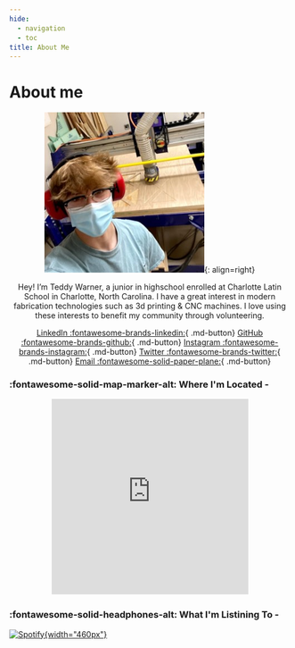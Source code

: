 ```yaml
---
hide:
  - navigation
  - toc
title: About Me
---
```


# About me

<center>

![](../images/About/avatar-photo.jpg){: align=right}

Hey! I’m Teddy Warner, a junior in highschool enrolled at Charlotte Latin School in Charlotte, North Carolina. I have a great interest in modern fabrication technologies such as 3d printing & CNC machines. I love using these interests to benefit my community through volunteering. 

[LinkedIn :fontawesome-brands-linkedin:](https://www.linkedin.com/in/teddy-warner-880974200/){ .md-button}
[GitHub :fontawesome-brands-github:](https://github.com/Twarner491){ .md-button}
[Instagram :fontawesome-brands-instagram:](https://www.instagram.com/teddywarner){ .md-button}
[Twitter :fontawesome-brands-twitter:](https://twitter.com/WarnerTeddy){ .md-button}
[Email :fontawesome-solid-paper-plane:](mailto:<Twarner491@gmail.com>){ .md-button}

</center>

### :fontawesome-solid-map-marker-alt: Where I'm Located -

<center>

<iframe width="70%" height="350" style="border:0" loading="lazy" allowfullscreen src="https://www.google.com/maps/embed/v1/place?q=place_id:ChIJgRo4_MQfVIgRZNFDv-ZQRog&key=AIzaSyAvEiiuu4x7x8z9fQz31hkuRNY1yCJzRq0"></iframe> 

</center>

### :fontawesome-solid-headphones-alt: What I'm Listining To -

[![Spotify](https://novatorem-oqoqm52ci-twarner491.vercel.app/api/spotify){width="460px"}](https://open.spotify.com/user/mskz5e4dyzv4cb4kkn73iipq0?si=5eba25ddc4f74313)
